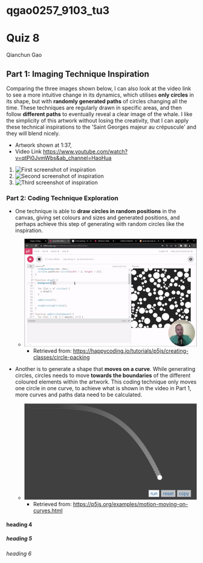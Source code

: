 # qgao0257_9103_tu3

# Quiz 8
<p> Qianchun Gao </p>

## Part 1: Imaging Technique Inspiration

Comparing the three images shown below, I can also look at the video link to see a more intuitive change in its dynamics, which utilises **only circles** in its shape, but with **randomly generated paths** of circles changing all the time. These techniques are regularly drawn in specific areas, and then follow **different paths** to eventually reveal a clear image of the whale. I like the simplicity of this artwork without losing the creativity, that I can apply these technical inspirations to the 'Saint Georges majeur au crépuscule' and they will blend nicely.

- Artwork shown at 1:37,
- Video Link https://www.youtube.com/watch?v=qtPi0JvmWbs&ab_channel=HaoHua
1. ![First screenshot of inspiration](readmeImages/Screenshot1.png)
2. ![Second screenshot of inspiration](readmeImages/Screenshot2.png)
3. ![Third screenshot of inspiration](readmeImages/Screenshot3.png)

### Part 2: Coding Technique Exploration
- One technique is able to **draw circles in random positions** in the canvas, giving set colours and sizes and generated positions, and perhaps achieve this step of generating with random circles like the inspiration.
  - ![First screenshot of CodingTech](readmeImages/Screenshot4.png)
    - Retrieved from: https://happycoding.io/tutorials/p5js/creating-classes/circle-packing 

- Another is to generate a shape that **moves on a curve**. While generating circles, circles needs to move **towards the boundaries** of the different coloured elements within the artwork. This coding technique only moves one circle in one curve, to achieve what is shown in the video in Part 1, more curves and paths data need to be calculated.
  - ![Second screenshot of CodingTech](readmeImages/Screenshot5.png)
    - Retrieved from: https://p5js.org/examples/motion-moving-on-curves.html  

#### heading 4
##### heading 5
###### heading 6